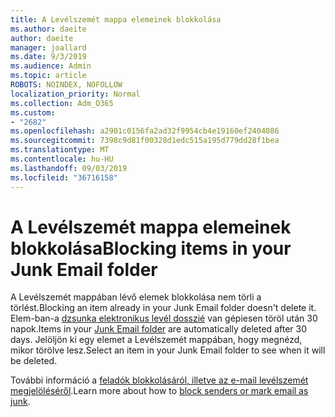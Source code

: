 ```yaml
---
title: A Levélszemét mappa elemeinek blokkolása
ms.author: daeite
author: daeite
manager: joallard
ms.date: 9/3/2019
ms.audience: Admin
ms.topic: article
ROBOTS: NOINDEX, NOFOLLOW
localization_priority: Normal
ms.collection: Adm_O365
ms.custom:
- "2682"
ms.openlocfilehash: a2901c0156fa2ad32f9954cb4e19160ef2404086
ms.sourcegitcommit: 7398c9d81f00328d1edc515a195d779dd28f1bea
ms.translationtype: MT
ms.contentlocale: hu-HU
ms.lasthandoff: 09/03/2019
ms.locfileid: "36716158"
---
```

# <a name="blocking-items-in-your-junk-email-folder"></a><span data-ttu-id="3550e-102">A Levélszemét mappa elemeinek blokkolása</span><span class="sxs-lookup"><span data-stu-id="3550e-102">Blocking items in your Junk Email folder</span></span>

<span data-ttu-id="3550e-103">A Levélszemét mappában lévő elemek blokkolása nem törli a törlést.</span><span class="sxs-lookup"><span data-stu-id="3550e-103">Blocking an item already in your Junk Email folder doesn't delete it.</span></span> <span data-ttu-id="3550e-104">Elem-ban-a [dzsunka elektronikus levél dosszié](https://outlook.live.com/mail/junkemail) van gépiesen töröl után 30 napok.</span><span class="sxs-lookup"><span data-stu-id="3550e-104">Items in your [Junk Email folder](https://outlook.live.com/mail/junkemail) are automatically deleted after 30 days.</span></span> <span data-ttu-id="3550e-105">Jelöljön ki egy elemet a Levélszemét mappában, hogy megnézd, mikor törölve lesz.</span><span class="sxs-lookup"><span data-stu-id="3550e-105">Select an item in your Junk Email folder to see when it will be deleted.</span></span>

<span data-ttu-id="3550e-106">További információ a [feladók blokkolásáról, illetve az e-mail levélszemét megjelöléséről](https://support.office.com/article/a3ece97b-82f8-4a5e-9ac3-e92fa6427ae4).</span><span class="sxs-lookup"><span data-stu-id="3550e-106">Learn more about how to [block senders or mark email as junk](https://support.office.com/article/a3ece97b-82f8-4a5e-9ac3-e92fa6427ae4).</span></span>
